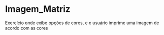 # Imagem_Matriz
Exercício onde exibe opções de cores, e o usuário imprime uma imagem de acordo com as cores
